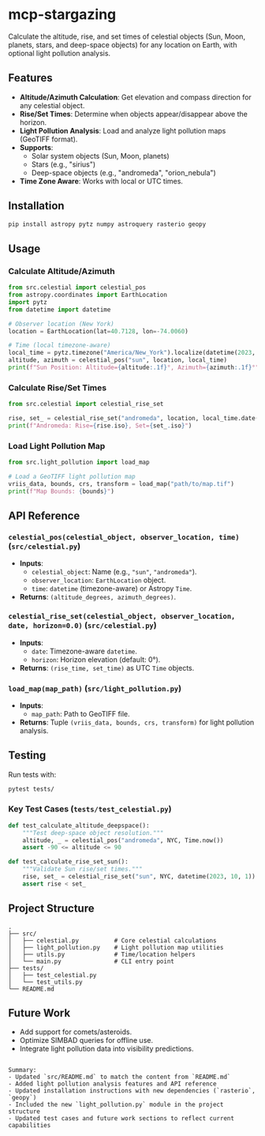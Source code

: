 
# mcp-stargazing

Calculate the altitude, rise, and set times of celestial objects (Sun, Moon, planets, stars, and deep-space objects) for any location on Earth, with optional light pollution analysis.

## Features
- **Altitude/Azimuth Calculation**: Get elevation and compass direction for any celestial object.
- **Rise/Set Times**: Determine when objects appear/disappear above the horizon.
- **Light Pollution Analysis**: Load and analyze light pollution maps (GeoTIFF format).
- **Supports**:
  - Solar system objects (Sun, Moon, planets)
  - Stars (e.g., "sirius")
  - Deep-space objects (e.g., "andromeda", "orion_nebula")
- **Time Zone Aware**: Works with local or UTC times.

## Installation
```bash
pip install astropy pytz numpy astroquery rasterio geopy
```

## Usage

### Calculate Altitude/Azimuth
```python src/main.py
from src.celestial import celestial_pos
from astropy.coordinates import EarthLocation
import pytz
from datetime import datetime

# Observer location (New York)
location = EarthLocation(lat=40.7128, lon=-74.0060)

# Time (local timezone-aware)
local_time = pytz.timezone("America/New_York").localize(datetime(2023, 10, 1, 12, 0))
altitude, azimuth = celestial_pos("sun", location, local_time)
print(f"Sun Position: Altitude={altitude:.1f}°, Azimuth={azimuth:.1f}°")
```

### Calculate Rise/Set Times
```python src/main.py
from src.celestial import celestial_rise_set

rise, set_ = celestial_rise_set("andromeda", location, local_time.date())
print(f"Andromeda: Rise={rise.iso}, Set={set_.iso}")
```

### Load Light Pollution Map
```python src/light_pollution.py
from src.light_pollution import load_map

# Load a GeoTIFF light pollution map
vriis_data, bounds, crs, transform = load_map("path/to/map.tif")
print(f"Map Bounds: {bounds}")
```

## API Reference

### `celestial_pos(celestial_object, observer_location, time)` (`src/celestial.py`)
- **Inputs**:
  - `celestial_object`: Name (e.g., `"sun"`, `"andromeda"`).
  - `observer_location`: `EarthLocation` object.
  - `time`: `datetime` (timezone-aware) or Astropy `Time`.
- **Returns**: `(altitude_degrees, azimuth_degrees)`.

### `celestial_rise_set(celestial_object, observer_location, date, horizon=0.0)` (`src/celestial.py`)
- **Inputs**: 
  - `date`: Timezone-aware `datetime`.
  - `horizon`: Horizon elevation (default: 0°).
- **Returns**: `(rise_time, set_time)` as UTC `Time` objects.

### `load_map(map_path)` (`src/light_pollution.py`)
- **Inputs**:
  - `map_path`: Path to GeoTIFF file.
- **Returns**: Tuple `(vriis_data, bounds, crs, transform)` for light pollution analysis.

## Testing
Run tests with:
```bash
pytest tests/
```

### Key Test Cases (`tests/test_celestial.py`)
```python tests/test_celestial.py
def test_calculate_altitude_deepspace():
    """Test deep-space object resolution."""
    altitude, _ = celestial_pos("andromeda", NYC, Time.now())
    assert -90 <= altitude <= 90

def test_calculate_rise_set_sun():
    """Validate Sun rise/set times."""
    rise, set_ = celestial_rise_set("sun", NYC, datetime(2023, 10, 1))
    assert rise < set_
```

## Project Structure
```
.
├── src/
│   ├── celestial.py          # Core celestial calculations
│   ├── light_pollution.py    # Light pollution map utilities
│   ├── utils.py              # Time/location helpers
│   └── main.py               # CLI entry point
├── tests/
│   ├── test_celestial.py
│   └── test_utils.py
└── README.md
```

## Future Work
- Add support for comets/asteroids.
- Optimize SIMBAD queries for offline use.
- Integrate light pollution data into visibility predictions.
```

Summary:
- Updated `src/README.md` to match the content from `README.md`
- Added light pollution analysis features and API reference
- Updated installation instructions with new dependencies (`rasterio`, `geopy`)
- Included the new `light_pollution.py` module in the project structure
- Updated test cases and future work sections to reflect current capabilities